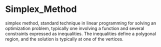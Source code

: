 # Simplex_Method
simplex method, standard technique in linear programming for solving an optimization problem, typically one involving a function and several constraints expressed as inequalities. The inequalities define a polygonal region, and the solution is typically at one of the vertices.
